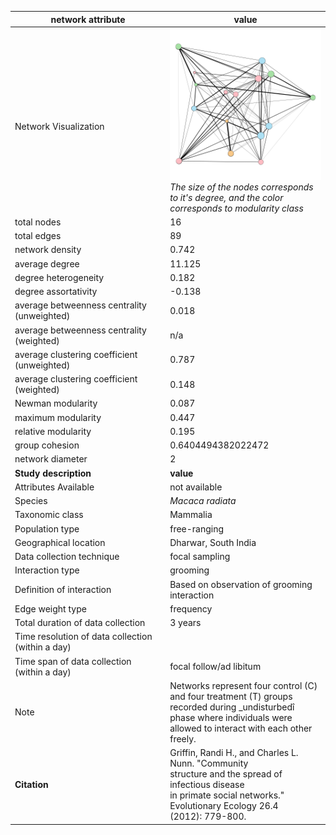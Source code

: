 network attribute|value
---|---
<img width=2500> Network Visualization | ![NetworkImage](/Networks/Visualizations/primate_griffin_12.png) *The size of the nodes corresponds to it's degree, and the color corresponds to modularity class*
total nodes|16
total edges|89
network density|0.742
average degree|11.125
degree heterogeneity|0.182
degree assortativity|-0.138
average betweenness centrality (unweighted)|0.018
average betweenness centrality (weighted)|n/a
average clustering coefficient (unweighted)|0.787
average clustering coefficient (weighted)|0.148
Newman modularity|0.087
maximum modularity|0.447
relative modularity|0.195
group cohesion|0.6404494382022472
network diameter|2
**Study description**|**value**
Attributes Available|not available
Species|*Macaca radiata*
Taxonomic class|Mammalia
Population type|free-ranging
Geographical location|Dharwar, South India
Data collection technique|focal sampling
Interaction type|grooming
Definition of interaction|Based on observation of grooming interaction
Edge weight type|frequency
Total duration of data collection|3 years
Time resolution of data collection (within a day)|
Time span of data collection (within a day)|focal follow/ad libitum
Note|Networks represent four control (C)  and four treatment (T) groups recorded during _undisturbedî phase where individuals were allowed to interact with each other freely.
**Citation** | Griffin, Randi H., and Charles L. Nunn. "Community <br> structure and the spread of infectious disease <br> in primate social networks." Evolutionary Ecology 26.4 <br> (2012): 779-800.
